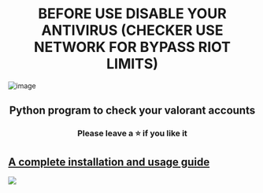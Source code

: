 <h1 align="center">
  BEFORE USE DISABLE YOUR ANTIVIRUS (CHECKER USE NETWORK FOR BYPASS RIOT LIMITS)
</h1>

![image](https://user-images.githubusercontent.com/82034934/191281792-6b45244e-9635-45a5-b6e8-529ff6d93268.png)

<h2 align="center">
  Python program to check your valorant accounts
</h2>

<h3 align="center">
Please leave a ⭐  if you like it
</h3>

## [A complete installation and usage guide](https://liljaba1337.gitbook.io/untitled/)


<a href="https://discord.gg/krMFTdSafD"><img src="https://discordapp.com/api/guilds/1227667638742683729/widget.png?style=banner2"></a>
